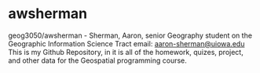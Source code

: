 # awsherman
geog3050/awsherman - Sherman, Aaron, senior Geography student on the Geographic Information Science Tract
email: aaron-sherman@uiowa.edu
This is my Github Repository, in it is all of the homework, quizes, project, and other data for the 
Geospatial programming course. 
